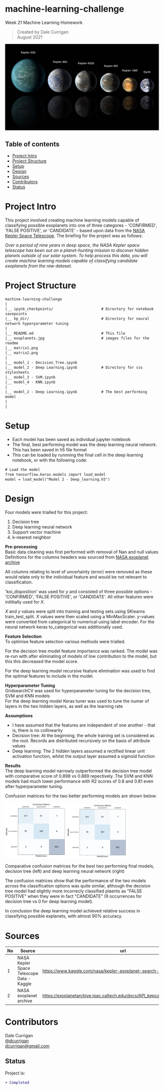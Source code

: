 # machine-learning-challenge
Week 21 Machine Learning Homework

> Created by Dale Currigan  
> August 2021  
  
  
![ML](/exoplanets.jpg)  

## Table of contents  
* [Project Intro](#Project-Intro)  
* [Project Structure](#Project-Structure)  
* [Setup](#Setup)  
* [Design](#Design) 
* [Sources](#Sources)  
* [Contributors](#Contributors)  
* [Status](#Status)  

# Project Intro
This project involved creating machine learning models capable of classifying possible exoplanets into one of three categores - 'CONFIRMED', 'FALSE POSITIVE', or 'CANDIDATE' - based upon data from the <a href="https://www.kaggle.com/nasa/kepler-exoplanet-search-results">NASA Kepler Space Telescope</a>. The briefing for the project was as follows: 
  
*Over a period of nine years in deep space, the NASA Kepler space telescope has been out on a planet-hunting mission to discover hidden planets outside of our solar system.
To help process this data, you will create machine learning models capable of classifying candidate exoplanets from the raw dataset.*  

  
# Project Structure  
```
machine-learning-challenge   
|  
|__ ipynb_checkpoints/                      # Directory for notebook savepoints
|__ hp_dir/                                 # Directory for neural network hyperparameter tuning  
|
|__ README.md                               # This file
|__ exoplanets.jpg                          # images files for the readme
|__ matrix1.png
|__ matrix2.png
|                           
|__ model_1 - Decision_Tree.ipynb 
|__ model_2 - Deep Learning.ipynb           # Directory for css stylesheets                             
|__ model_3 - SVM.ipynb                               
|__ model_4 - KNN.ipynb                                 
|                                 
|__ model_2 - Deep Learning.ipynb           # The best performing model
|                             
|   
``` 
  
# Setup 
  
* Each model has been saved as individual jupyter notebook 
* The final, best performing model was the deep learning neural network. This has been saved in h5 file format
* This can be loaded by runnning the final cell in the deep learning notebook, or with the following code:  

```
# Load the model
from tensorflow.keras.models import load_model
model = load_model("Model 2 - Deep_learning.h5")
```   
   

# Design  
Four models were trialled for this project:  
1. Decision tree  
2. Deep learning neural network  
3. Support vector machine  
4. k-nearest neighbor  
  
<strong>Pre-processing</strong>  
Basic data cleaning was first performed with removal of Nan and null values  
Definitions for the columns headers was sourced from <a href="https://exoplanetarchive.ipac.caltech.edu/docs/API_kepcandidate_columns.html">NASA exoplanet archive</a>  
  
All columns relating to level of uncertainty (error) were removed as these would relate only to the individual feature and would be not relevant to classification.  

'koi_disposition' was used for *y* and consisted of three possible options - 'CONFIRMED', 'FALSE POSITIVE', or 'CANDIDATE'. All other features were inititially used for *X*.
  
*X* and *y* values were split into training and testing sets using SKlearns train_test_split. *X* values were then scaled using a MinMaxScaler. *y*-values were converted from categorical to numerical using label encoder. For the neural network keras to_categorical was additionally used.  

<strong>Feature Selection</strong>  
To optimise feature selection various methods were trialled. 

For the decision tree model feature importance was ranked. The model was re-run with after eliminating of models of low contribution to the model, but this this decreased the model score.  

For the deep learning model recursive feature elimination was used to find the optimal features to include in the model. 
  
<strong>Hyperparameter Tuning</strong>  
GridsearchCV was used for hyperparameter tuning for the decision tree, SVM and KNN models  
For the deep learning model Keras tuner was used to tune the numer of layers in the two hidden layers, as well as the learning rate    
  
<strong>Assumptions</strong>  
* I have assumed that the features are independent of one another - that is, there is no collinearity 
* Decision tree: At the beginning, the whole training set is considered as the root. Records are distributed recursively on the basis of attribute values
* Deep learning: The 2 hidden layers assumed a rectified linear unit activation function, whilst the output layer assumed a sigmoid function

<strong>Results</Strong>  
The deep learning model narrowly outperformed the decision tree model with comparative score of 0.898 vs 0.889 repectively. The SVM and KNN models had much lower performance with R2 scores of 0.8 and 0.81 even after hyperparameter tuning. 

Confusion matrices for the two better performing models are shown below:

<img src="/matrix1.png" alt="drawing" style="width:200px;"/><img src="/matrix2.png" alt="drawing" style="width:200px;"/>

Comparative confusion matrices for the best two performing final models, decision tree (left) and deep learning neural network (right) 

The confusion matrices show that the performance of the two models across the classification options was quite similar, although the decision tree model had slightly more incorrecly classified plaents as "FALSE POSITIVE" when they were in fact "CANDIDATE" (9 occurrences for decision tree vs 0 for deep learning model). 

In conclusion the deep learning model achieved relative success in classifying possible explanets, with almost 90% accuracy.

  
  
# Sources
|No|Source|url|
|-|-|-|
|1|NASA Kepler Space Telescope Data - Kaggle        |https://www.kaggle.com/nasa/kepler-exoplanet-search-results|
|2|NASA exoplanet archive                           |https://exoplanetarchive.ipac.caltech.edu/docs/API_kepcandidate_columns.html|


  
# Contributors  
Dale Currigan  
[@dcurrigan](https://github.com/dcurrigan)  
<dcurrigan@gmail.com>


## Status
Project is: 
````diff 
+ Completed
````

